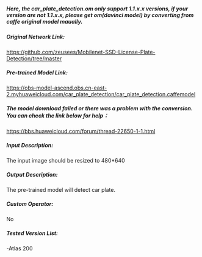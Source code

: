 ##### Here, the car_plate_detection.om only support 1.1.x.x versions, if your version are not 1.1.x.x, please get om(davinci model) by converting from caffe original model maually.

##### Original Network Link:
https://github.com/zeusees/Mobilenet-SSD-License-Plate-Detection/tree/master

##### Pre-trained Model Link:
https://obs-model-ascend.obs.cn-east-2.myhuaweicloud.com/car_plate_detection/car_plate_detection.caffemodel

##### The model download failed or there was a problem with the conversion. You can check the link below for help：
https://bbs.huaweicloud.com/forum/thread-22650-1-1.html

##### Input Description:
The input image should be resized to 480*640

##### Output Description:
The pre-trained model will detect car plate.

##### Custom Operator:
No

##### Tested Version List:
-Atlas 200
